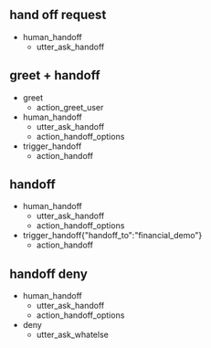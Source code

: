 ## hand off request
* human_handoff
    - utter_ask_handoff

## greet + handoff
* greet
    - action_greet_user
* human_handoff
    - utter_ask_handoff
    - action_handoff_options
* trigger_handoff
    - action_handoff

## handoff
* human_handoff
  - utter_ask_handoff
  - action_handoff_options
* trigger_handoff{"handoff_to":"financial_demo"}
  - action_handoff

## handoff deny
* human_handoff
  - utter_ask_handoff
  - action_handoff_options
* deny
  - utter_ask_whatelse


